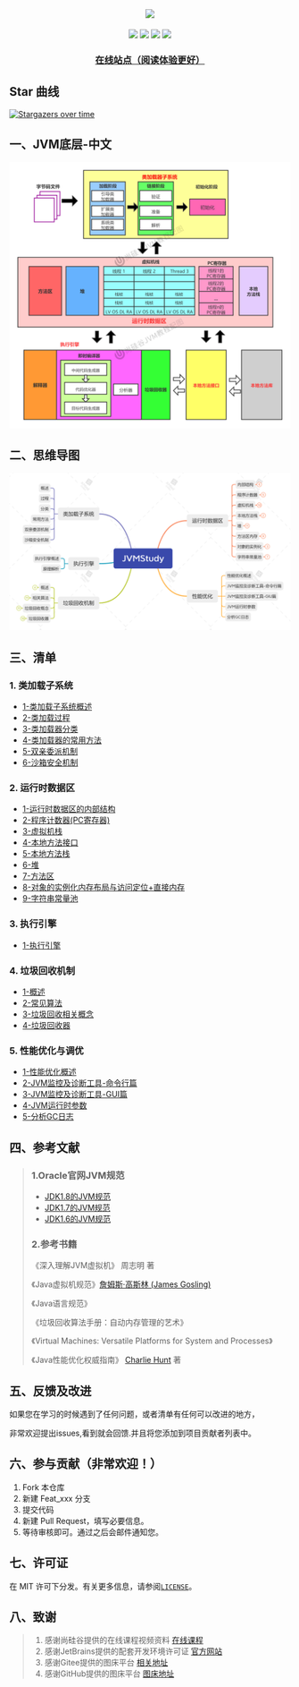 <center>

<img src="https://gitee.com/ShaoxiongDu/imageBed/raw/master/info.jpg" style="width:700px" >
</center>
<br>
<div align="center">
    <img src="https://img.shields.io/badge/JVM-底层原理解析-blue">
    <img src="https://img.shields.io/badge/JVM-JVM内存结构-yellow">
    <img src="https://img.shields.io/badge/JVM-面试知识整理-green">
    <img src="https://visitor-badge.glitch.me/badge?page_id=shaoxiongdu.JVMStudy">

<h3><a href="https://shaoxiongdu.github.io/JVMStudy/#/" target="_blank">在线站点（阅读体验更好）</a></h3>
</div>
    


## Star 曲线
[![Stargazers over time](https://starchart.cc/shaoxiongdu/JVMStudy.svg)](https://github.com/shaoxiongdu/JVMStudy)

## 一、JVM底层-中文

![JVM架构体系](./iamges/JVM底层体系.jpg)

## 二、思维导图 

![JVMStudy](./iamges/JVMStudy.png)

## 三、清单 

### 1. 类加载子系统

- [1-类加载子系统概述](./01-类加载子系统/01-类加载子系统.md)
- [2-类加载过程](./01-类加载子系统/02-类加载过程.md)
- [3-类加载器分类](./01-类加载子系统/03-类加载器的分类.md)
- [4-类加载器的常用方法](./01-类加载子系统/04-类加载器的常用方法.md)
- [5-双亲委派机制](./01-类加载子系统/05-双亲委派机制.md)
- [6-沙箱安全机制](./01-类加载子系统/06-沙箱安全机制.md)

### 2.  运行时数据区 

- [1-运行时数据区的内部结构](./02-运行时数据区/01-运行时数据区内部结构.md)
- [2-程序计数器(PC寄存器)](./02-运行时数据区/02-程序计数器(PC寄存器).md)
- [3-虚拟机栈](./02-运行时数据区/03-虚拟机栈.md)
- [4-本地方法接口](02-运行时数据区/04-本地方法接口.md)
- [5-本地方法栈](02-运行时数据区/05-本地方法栈.md)
- [6-堆](02-运行时数据区/06-堆.md)
- [7-方法区](02-运行时数据区/07-方法区.md)
- [8-对象的实例化内存布局与访问定位+直接内存](02-运行时数据区/08-对象的实例化内存布局与访问定位+直接内存.md)
- [9-字符串常量池](02-运行时数据区/09-字符串常量池.md)

### 3. 执行引擎

- [1-执行引擎](./03-JVM执行引擎/JVM执行引擎.md)

### 4. 垃圾回收机制
- [1-概述](./04-垃圾回收机制/01-垃圾回收概述.md)
- [2-常见算法](./04-垃圾回收机制/02-垃圾回收相关算法.md)
- [3-垃圾回收相关概念](./04-垃圾回收机制/03-垃圾回收相关概念.md)
- [4-垃圾回收器](./04-垃圾回收机制/04-垃圾回收器.md)

### 5. 性能优化与调优

- [1-性能优化概述](05-性能优化/01-性能优化概述.md)
- [2-JVM监控及诊断工具-命令行篇](./05-性能优化/02-JVM监控及诊断工具-命令行篇.md)
- [3-JVM监控及诊断工具-GUI篇](./05-性能优化/03-JVM监控及诊断工具-GUI篇.md)
- [4-JVM运行时参数](./05-性能优化/04-JVM运行时参数.md)
- [5-分析GC日志](./05-性能优化/05-分析GC日志.md)

## 四、参考文献

> ### 1.Oracle官网JVM规范
>
> - [JDK1.8的JVM规范](https://docs.oracle.com/javase/specs/jvms/se8/html/)
> - [JDK1.7的JVM规范](https://docs.oracle.com/javase/specs/jvms/se7/html)
> - [JDK1.6的JVM规范](https://docs.oracle.com/javase/specs/jvms/se6/html)
>
> ### 2.参考书籍
>
> 《深入理解JVM虚拟机》 周志明 著
> 
> 《Java虚拟机规范》[詹姆斯·高斯林 (James Gosling)](https://book.douban.com/search/詹姆斯·高斯林)
> 
> 《Java语言规范》
> 
> 《垃圾回收算法手册：自动内存管理的艺术》
> 
> 《Virtual Machines: Versatile Platforms for System and Processes》
> 
> 《Java性能优化权威指南》 [Charlie Hunt](https://book.douban.com/search/CharlieHunt) 著

## 五、反馈及改进

如果您在学习的时候遇到了任何问题，或者清单有任何可以改进的地方，

非常欢迎提出issues,看到就会回馈.并且将您添加到项目贡献者列表中。

## 六、参与贡献（非常欢迎！）

1. Fork 本仓库
2. 新建 Feat_xxx 分支
3. 提交代码
4. 新建 Pull Request，填写必要信息。
5. 等待审核即可。通过之后会邮件通知您。

## 七、许可证

在 MIT 许可下分发。有关更多信息，请参阅[`LICENSE`](./LICENSE)。

## 八、致谢

>  1. 感谢尚硅谷提供的在线课程视频资料 [在线课程](https://www.bilibili.com/video/BV1PJ411n7xZ)
>  2. 感谢JetBrains提供的配套开发环境许可证 [官方网站](https://www.jetbrains.com/)
>  3. 感谢Gitee提供的图床平台 [相关地址](https://gitee.com/ShaoxiongDu/imageBed)
>  4. 感谢GitHub提供的图床平台 [图床地址](https://github.com/shaoxiongdu/images)

